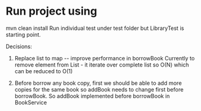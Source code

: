 # Run project using
mvn clean install
Run individual test under test folder but LibraryTest is starting point.


Decisions:
1. Replace list to map -- improve performance in borrowBook
   Currently to remove element from List - it iterate over complete list so O(N) which can be reduced to O(1)

2. Before borrow any book copy, first we should be able to add more copies for the same book so addBook needs to change first before borrowBook.
   So addBook implemented before borrowBook in BookService
